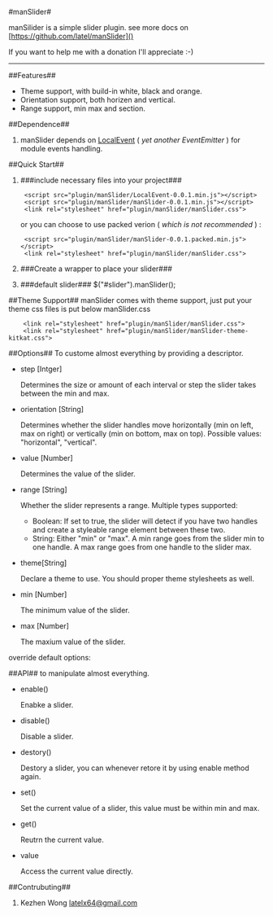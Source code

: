 #manSlider#

manSilider is a simple slider plugin.
see more docs on [https://github.com/latel/manSlider]()

If you want to help me with a donation I'll appreciate :-)

---

##Features##
* Theme support, with build-in white, black and orange.
* Orientation support, both horizen and vertical.
* Range support, min max and section.

##Dependence##

1. manSlider depends on [LocalEvent](http://github.com/latel/LocalEvent) ( *yet another EventEmitter* ) for module events handling.


##Quick Start##
1. ###include necessary files into your project###

        <script src="plugin/manSlider/LocalEvent-0.0.1.min.js"></script>
	    <script src="plugin/manSlider/manSlider-0.0.1.min.js"></script>
        <link rel="stylesheet" href="plugin/manSlider/manSlider.css">
        
   or you can choose to use packed verion ( *which is not recommended* ) :
   
        <script src="plugin/manSlider/manSlider-0.0.1.packed.min.js"></script>
        <link rel="stylesheet" href="plugin/manSlider/manSlider.css">
        
2. ###Create a wrapper to place your slider###
        <div id="slider"></div>

3. ###default slider###
        $("#slider").manSlider();

##Theme Support##
manSlider comes with theme support, just put your theme css files is put below manSlider.css

        <link rel="stylesheet" href="plugin/manSlider/manSlider.css">
        <link rel="stylesheet" href="plugin/manSlider/manSlider-theme-kitkat.css">

##Options##
To custome almost everything by providing a descriptor.

- step [Intger]

   Determines the size or amount of each interval or step the slider takes between the min 
   and max.
   
- orientation [String]

   Determines whether the slider handles move horizontally (min on left, max on right) 
   or vertically (min on bottom, max on top). Possible values: "horizontal", "vertical".

- value [Number]

   Determines the value of the slider. 
   
- range [String]

   Whether the slider represents a range.
   Multiple types supported:   
   + Boolean: If set to true, the slider will detect if you have two handles and create a styleable range element between these two.
   + String: Either "min" or "max". A min range goes from the slider min to one handle. A max range goes from one handle to the slider max.

- theme[String]

   Declare a theme to use. You should proper theme stylesheets as well.

- min [Number]
   
   The minimum value of the slider.

- max [Number]

   The maxium value of the slider.

override default options:


##API##
to manipulate almost everything.

- enable()

  Enabke a slider.
 
- disable()

  Disable a slider.

- destory()

  Destory a slider, you can whenever retore it by using enable method again.
  
- set()

  Set the current value of a slider, this value must be within min and max. 
  
- get()

  Reutrn the current value.

- value

  Access the current value directly.
  

##Contrubuting##

1. Kezhen Wong <latelx64@gmail.com>